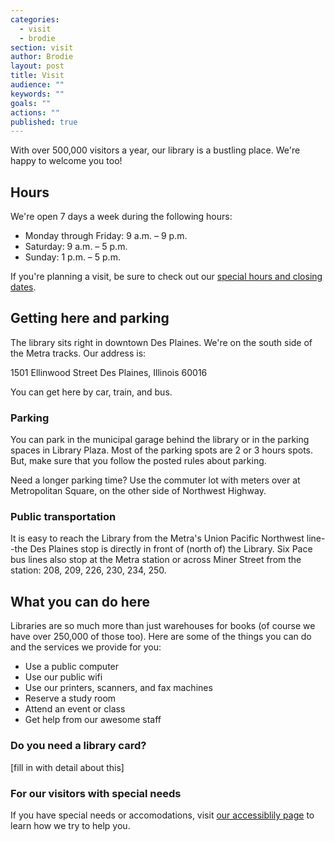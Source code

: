 ```yaml
---
categories: 
  - visit
  - brodie
section: visit
author: Brodie
layout: post
title: Visit
audience: ""
keywords: ""
goals: ""
actions: ""
published: true
---
```


With over 500,000 visitors a year, our library is a bustling place. We're happy to welcome you too!

## Hours

We're open 7 days a week during the following hours:

- Monday through Friday: 9 a.m. – 9 p.m.
- Saturday: 9 a.m. – 5 p.m.
- Sunday: 1 p.m. – 5 p.m.

If you're planning a visit, be sure to check out our [special hours and closing dates](hours-days-closed).

## Getting here and parking

The library sits right in downtown Des Plaines. We're on the south side of the Metra tracks. Our address is:

1501 Ellinwood Street
Des Plaines, Illinois 60016

You can get here by car, train, and bus.

### Parking

You can park in the municipal garage behind the library or in the parking spaces in Library Plaza. Most of the parking spots are 2 or 3 hours spots. But, make sure that you follow the posted rules about parking.

Need a longer parking time? Use the commuter lot with meters over at Metropolitan Square, on the other side of Northwest Highway. 

### Public transportation

It is easy to reach the Library from the Metra's Union Pacific Northwest line--the Des Plaines stop is directly in front of (north of) the Library. Six Pace bus lines also stop at the Metra station or across Miner Street from the station: 208, 209, 226, 230, 234, 250.

## What you can do here

Libraries are so much more than just warehouses for books (of course we have over 250,000 of those too). Here are some of the things you can do and the services we provide for you:

- Use a public computer
- Use our public wifi
- Use our printers, scanners, and fax machines
- Reserve a study room
- Attend an event or class
- Get help from our awesome staff

### Do you need a library card?

[fill in with detail about this]

### For our visitors with special needs

If you have special needs or accomodations, visit [our accessiblily page](accessibility) to learn how we try to help you.










